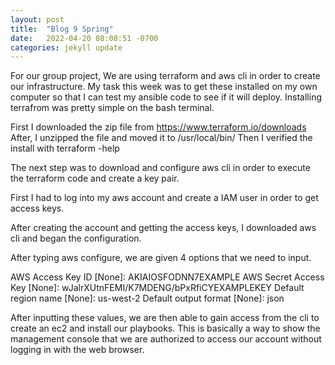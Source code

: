 ```yaml
---
layout: post
title:  "Blog 9 Spring"
date:   2022-04-20 08:08:51 -0700
categories: jekyll update
---
```

For our group project, We are using terraform and aws cli in order to create our infrastructure. My task this week was to get these installed on my own computer so that I can test my ansible code to see if it will deploy. Installing terrafrom was pretty simple on the bash terminal.

First I downloaded the zip file from https://www.terraform.io/downloads
After, I unzipped the file and moved it to /usr/local/bin/
Then I verified the install with terraform -help

The next step was to download and configure aws cli in order to execute the terraform code and create a key pair. 

First I had to log into my aws account and create a IAM user in order to get access keys.

After creating the account and getting the access keys, I downloaded aws cli and began the configuration. 

After typing aws configure, we are given 4 options that we need to input. 

AWS Access Key ID [None]: AKIAIOSFODNN7EXAMPLE
AWS Secret Access Key [None]: wJalrXUtnFEMI/K7MDENG/bPxRfiCYEXAMPLEKEY
Default region name [None]: us-west-2
Default output format [None]: json

After inputting these values, we are then able to gain access from the cli to create an ec2 and install our playbooks. This is basically a way to show the management console that we are authorized to access our account without logging in with the web browser. 
